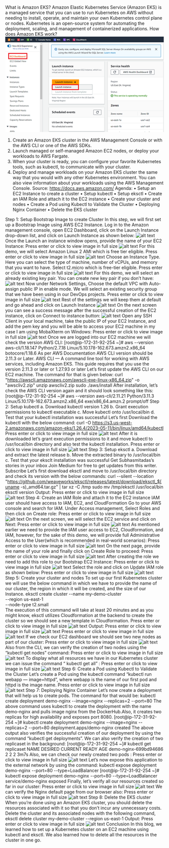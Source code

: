 What is Amazon EKS?
Amazon Elastic Kubernetes Service (Amazon EKS) is a managed service that you can use to run Kubernetes on AWS without needing to install, operate, and maintain your own Kubernetes control plane or nodes. Kubernetes is an open-source system for automating the deployment, scaling, and management of containerized applications.
How does Amazon EKS work?
 ![alt text](Kubernetes%20Cluster%20Setup%20on%20Amazon%20(EKS)/image-1.png)
1.	Create an Amazon EKS cluster in the AWS Management Console or with the AWS CLI or one of the AWS SDKs.
2.	Launch managed or self-managed Amazon EC2 nodes, or deploy your workloads to AWS Fargate.
3.	When your cluster is ready, you can configure your favorite Kubernetes tools, such as kubectl, to communicate with your cluster.
4.	Deploy and manage workloads on your Amazon EKS cluster the same way that you would with any other Kubernetes environment. You can also view information about your workloads using the AWS Management Console.
Source: https://docs.aws.amazon.com/
Agenda:
•	Setup an EC2 Instance to create a cluster
•	Setup kubectl
•	Setup eksctl
•	Create an IAM Role and attach it to the EC2 instance
•	Create your cluster and nodes
•	Create a Pod using Kubectl to Validate the Cluster
•	Deploying Nginx Container
•	Delete the EKS cluster

Step 1: Setup Bootstrap Image to create Cluster
In this step, we will first set up a Bootstrap Image using AWS EC2 Instance.
Log in to the Amazon management console, open EC2 Dashboard, click on the Launch Instance drop-down list, and click on Launch Instance as shown below:
 ![alt text](image-1.png)
Once the Launch an instance window opens, provide the name of your EC2 Instance:
Press enter or click to view image in full size
 ![alt text](image-2.png)
For this demo, we will select Amazon Linux 2 AMI which is free tier eligible.
Press enter or click to view image in full size
 ![alt text](image-3.png)
Choose an Instance Type. Here you can select the type of machine, number of vCPUs, and memory that you want to have. Select t2.micro which is free-tier eligible.
Press enter or click to view image in full size
 ![alt text](image-4.png)
For this demo, we will select an already existing key pair. You can create new key pair if you don’t have:
 ![alt text](image-5.png)
Now under Network Settings, Choose the default VPC with Auto-assign public IP in enable mode. We will select an existing security group that we have been using in our DevOps projects.
Press enter or click to view image in full size
 ![alt text](image-6.png)
Rest of the settings we will keep them at default and go ahead and click on Launch Instance
 ![alt text](image-7.png)
On the next screen you can see a success message after the successful creation of the EC2 instance, click on Connect to instance button:
 ![alt text](image-8.png)
Open any SSH Client in your local machine, take the public IP of your EC2 Instance, and add the pem key and you will be able to access your EC2 machine in my case I am using MobaXterm on Windows:
Press enter or click to view image in full size
 ![alt text](image-9.png)
Once we are logged into our EC2 machine we will check the version AWS CLI:
[root@ip-172-31-92-254 ~]# aws --version
aws-cli/1.18.147 Python/2.7.18 Linux/5.10.178-162.673.amzn2.x86_64 botocore/1.18.6
As per AWS Documentation AWS CLI version should be 2.11.3 or Later.
AWS CLI — A command line tool for working with AWS services, including Amazon EKS. This guide requires that you use the version 2.11.3 or later or 1.27.93 or later
Let’s first update the AWS CLI on our EC2 machine. The command for that is given below:
curl "https://awscli.amazonaws.com/awscli-exe-linux-x86_64.zip" -o "awscliv2.zip"
unzip awscliv2.zip
sudo ./aws/install
After installation, let’s check the AWS CLI version again and it should look something like this:
[root@ip-172-31-92-254 ~]# aws --version
aws-cli/2.11.21 Python/3.11.3 Linux/5.10.178-162.673.amzn2.x86_64 exe/x86_64.amzn.2 prompt/off
Step 2: Setup kubectl
a. Download kubectl version 1.26
b. Grant execution permissions to kubectl executable
c. Move kubectl onto /usr/local/bin
d. Test that your kubectl installation was successful
Let’s first Download the kubectl with the below command:
curl -O https://s3.us-west-2.amazonaws.com/amazon-eks/1.26.4/2023-05-11/bin/linux/amd64/kubectl
Press enter or click to view image in full size
 ![alt text](image-10.png)
After it is downloaded let’s grant execution permissions to it and move kubectl to /usr/local/bin directory and also test the kubectl installation.
Press enter or click to view image in full size
 ![alt text](image-11.png)
Step 3: Setup eksctl
a. Download and extract the latest release
b. Move the extracted binary to /usr/local/bin
c. Test that your eksclt installation was successful
Get Subhasmitadas’s stories in your inbox
Join Medium for free to get updates from this writer.
Subscribe
Let’s first download eksctl and move to /usr/local/bin directory and check its version with the below commands:
curl --silent --location "https://github.com/weaveworks/eksctl/releases/latest/download/eksctl_$(uname -s)_amd64.tar.gz" | tar xz -C /tmp
sudo mv /tmp/eksctl /usr/local/bin
eksctl version
Output:
Press enter or click to view image in full size
 ![alt text](image-12.png)
Step 4: Create an IAM Role and attach it to the EC2 instance
IAM user should have access to IAM, EC2, and CloudFormation
Go to your AWS console and search for IAM. Under Access management, Select Roles and then click on Create role:
Press enter or click to view image in full size
 ![alt text](image-13.png)
On the next screen, we will select the EC2 service and click on Next:
Press enter or click to view image in full size
 ![alt text](image-14.png)
As mentioned earlier we need to provide the IAM user access to EC2, Cloudformation, and IAM, however, for the sake of this demo, we will provide full Administrative Access to the User(which is recommended in real-world scenarios):
Press enter or click to view image in full size
 ![alt text](image-15.png)
On the next page, provide the name of your role and finally click on Create Role to proceed:
Press enter or click to view image in full size
 ![alt text](image-16.png)
After creating the role we need to add this role to our Bootstrap EC2 Instance:
Press enter or click to view image in full size
 ![alt text](image-17.png)
Select the role and click on Update IAM role as shown below:
Press enter or click to view image in full size
 ![alt text](image-18.png)
Step 5: Create your cluster and nodes
To set up our first Kubernetes cluster we will use the below command in which we have to provide the name of our cluster, the region in which it will be created, and the size of our Instance.
eksctl create cluster --name my-demo-cluster \
   --region us-east-1 \
--node-type t2.small \
The execution of this command will take at least 20 minutes and as you might know, eksctl utilizes Cloudformation at the backend to create the cluster so we should see a new template in Cloudformation.
Press enter or click to view image in full size
 ![alt text](image-19.png)
Output:
Press enter or click to view image in full size
 ![alt text](image-20.png)
Press enter or click to view image in full size
 ![alt text](image-21.png)
If we check our EC2 dashboard we should see two new nodes as part of our cluster:
Press enter or click to view image in full size
 ![alt text](image-22.png)
Also from the CLI, we can verify the creation of two nodes using the “kubectl get nodes” command:
Press enter or click to view image in full size
 ![alt text](image-23.png)
To display what all resources we have in our Kubernetes cluster we can issue the command “ kubectl get all” :
Press enter or click to view image in full size
 ![alt text](image-24.png)
Step 6: Create a Pod using Kubectl to Validate the Cluster
Let’s create a Pod using the kubectl command “kubectl run webapp — image=httpd”, where webapp is the name of our first pod and httpd is the image name.
Press enter or click to view image in full size
 ![alt text](image-25.png)
Step 7: Deploying Nginx Container
Let’s now create a deployment that will help us to create pods. The command for that would be:
kubectl create deployment  demo-nginx --image=nginx --replicas=2 --port=80
The above command uses kubectl to create the deployment with the name demo-nginx and pulls image nginx from the DockerHub.Also, it creates two replicas for high availability and exposes port 8080.
[root@ip-172-31-92-254 ~]# kubectl create deployment  demo-nginx --image=nginx --replicas=2 --port=80
deployment.apps/demo-nginx created
The above output also verifies the successful creation of our deployment by using the command “kubectl get deployments”.
We can also verify the creation of two replicaset in the background:
[root@ip-172-31-92-254 ~]# kubectl get replicaset
NAME                    DESIRED   CURRENT   READY   AGE
demo-nginx-699bd94686   2         2         2       3m7s
Also, we can check our newly created two pods :
Press enter or click to view image in full size
 ![alt text](image-26.png)
Let’s now expose this application to the external network by using the command:
kubectl expose deployment demo-nginx --port=80 --type=LoadBalancer
[root@ip-172-31-92-254 ~]# kubectl expose deployment demo-nginx --port=80 --type=LoadBalancer
service/demo-nginx exposed
Finally, let’s verify all our resources created so far in our cluster:
Press enter or click to view image in full size
 ![alt text](image-27.png)
We can verify the Nginx default page from our browser also:
Press enter or click to view image in full size
 ![alt text](image-28.png)
Step 8: Delete the EKS cluster
When you’re done using an Amazon EKS cluster, you should delete the resources associated with it so that you don’t incur any unnecessary costs.
Delete the cluster and its associated nodes with the following command,
eksctl delete cluster my-demo-cluster --region us-east-1
Output:
Press enter or click to view image in full size
 ![alt text](image-29.png)
Conclusion
In this blog, we learned how to set up a Kubernetes cluster on an EC2 machine using kubectl and eksctl. We also learned how to delete all the resources in the cluster in one go.

